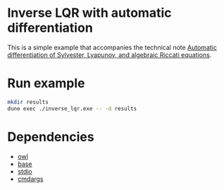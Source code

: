 # Inverse LQR with automatic differentiation

This is a simple example that accompanies the technical note [Automatic differentiation of Sylvester, Lyapunov, and algebraic Riccati equations]().

# Run example
```sh
mkdir results
dune exec ./inverse_lqr.exe -- -d results
```
# Dependencies
- [owl](https://github.com/owlbarn/owl.git)
- [base](https://github.com/janestreet/base)
- [stdio](https://github.com/janestreet/stdio)
- [cmdargs](https://github.com/hennequin-lab/cmdargs)

